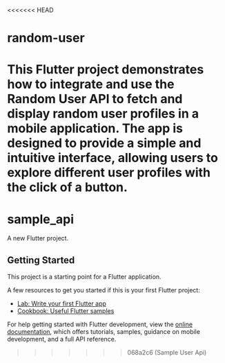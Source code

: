 <<<<<<< HEAD
# random-user
This Flutter project demonstrates how to integrate and use the Random User API to fetch and display random user profiles in a mobile application. The app is designed to provide a simple and intuitive interface, allowing users to explore different user profiles with the click of a button.
=======
# sample_api

A new Flutter project.

## Getting Started

This project is a starting point for a Flutter application.

A few resources to get you started if this is your first Flutter project:

- [Lab: Write your first Flutter app](https://docs.flutter.dev/get-started/codelab)
- [Cookbook: Useful Flutter samples](https://docs.flutter.dev/cookbook)

For help getting started with Flutter development, view the
[online documentation](https://docs.flutter.dev/), which offers tutorials,
samples, guidance on mobile development, and a full API reference.
>>>>>>> 068a2c6 (Sample User Api)
